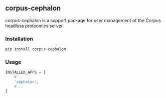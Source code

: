 ## corpus-cephalon

corpus-cephalon is a support package for user management of the Corpus headless proteomics server.

### Installation

```bash
pip install corpus-cephalon
```

### Usage

```python
INSTALLED_APPS = [
    #...
    'cephalon',
    #...
]
```